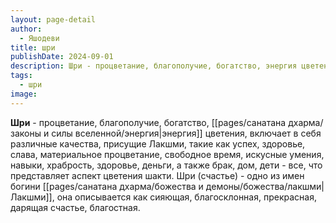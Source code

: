 ```yaml
---
layout: page-detail
author:
  - Яшодеви
title: шри
publishDate: 2024-09-01
description: Шри - процветание, благополучие, богатство, энергия цветения, включает в себя различные качества, присущие Лакшми, такие как успех, здоровье, слава, материальное процветание, свободное время, искусные умения, навыки, храбрость, здоровье, деньги, а также брак, дом, дети - все, что представляет аспект цветения шакти.
tags:
  - шри
image:
---
```

**Шри** - процветание, благополучие, богатство, [[pages/санатана дхарма/законы и силы вселенной/энергия|энергия]] цветения, включает в себя различные качества, присущие Лакшми, такие как успех, здоровье, слава, материальное процветание, свободное время, искусные умения, навыки, храбрость, здоровье, деньги, а также брак, дом, дети - все, что представляет аспект цветения шакти.
Шри (счастье) - одно из имен богини [[pages/санатана дхарма/божества и демоны/божества/лакшми|Лакшми]], она описывается как сияющая, благосклонная, прекрасная, дарящая счастье, благостная.
